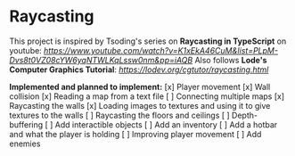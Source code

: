 # Raycasting

This project is inspired by Tsoding's series on **Raycasting in TypeScript** on youtube: *https://www.youtube.com/watch?v=K1xEkA46CuM&list=PLpM-Dvs8t0VZ08cYW6yqNTWLKqLssw0nm&pp=iAQB*
Also follows **Lode's Computer Graphics Tutorial**: *https://lodev.org/cgtutor/raycasting.html*

**Implemented and planned to implement:**
[x] Player movement
[x] Wall collision
[x] Reading a map from a text file
[ ] Connecting multiple maps
[x] Raycasting the walls
[x] Loading images to textures and using it to give textures to the walls
[ ] Raycasting the floors and ceilings
[ ] Depth-buffering
[ ] Add interactible objects
[ ] Add an inventory
[ ] Add a hotbar and what the player is holding
[ ] Improving player movement
[ ] Add enemies